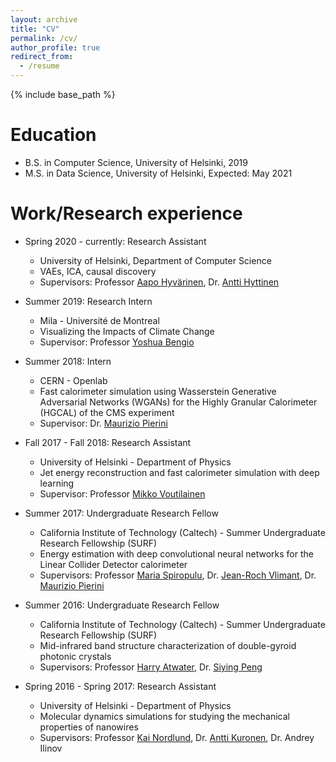 ```yaml
---
layout: archive
title: "CV"
permalink: /cv/
author_profile: true
redirect_from:
  - /resume
---
```


{% include base_path %}

Education
======
* B.S. in Computer Science, University of Helsinki, 2019
* M.S. in Data Science, University of Helsinki, Expected: May 2021

Work/Research experience
======
* Spring 2020 - currently: Research Assistant
  * University of Helsinki, Department of Computer Science
  * VAEs, ICA, causal discovery
  * Supervisors: Professor [Aapo Hyvärinen](https://www.cs.helsinki.fi/u/ahyvarin/), Dr. [Antti Hyttinen](https://www.cs.helsinki.fi/u/ajhyttin/)

* Summer 2019: Research Intern
  * Mila - Université de Montreal
  * Visualizing the Impacts of Climate Change
  * Supervisor: Professor [Yoshua Bengio](https://yoshuabengio.org/)
  
* Summer 2018: Intern
  * CERN - Openlab
  * Fast calorimeter simulation using Wasserstein Generative Adversarial Networks (WGANs) for the Highly Granular Calorimeter (HGCAL) of the CMS experiment
  * Supervisor: Dr. [Maurizio Pierini](https://inspirehep.net/authors/1021028)
  
* Fall 2017 - Fall 2018: Research Assistant
  * University of Helsinki - Department of Physics
  * Jet energy reconstruction and fast calorimeter simulation with deep learning
  * Supervisor: Professor [Mikko Voutilainen](https://researchportal.helsinki.fi/en/persons/mikko-voutilainen)
  
* Summer 2017: Undergraduate Research Fellow
  * California Institute of Technology (Caltech) - Summer Undergraduate Research Fellowship (SURF)
  * Energy estimation with deep convolutional neural networks for the Linear Collider Detector calorimeter
  * Supervisors: Professor [Maria Spiropulu](http://hep.caltech.edu/~smaria/), Dr. [Jean-Roch Vlimant](https://inspirehep.net/authors/1023557), Dr. [Maurizio Pierini](https://inspirehep.net/authors/1021028)  
  
* Summer 2016: Undergraduate Research Fellow
  * California Institute of Technology (Caltech) - Summer Undergraduate Research Fellowship (SURF)
  * Mid-infrared band structure characterization of double-gyroid photonic crystals
  * Supervisors: Professor [Harry Atwater](https://daedalus.caltech.edu/team-member/harry-atwater/), Dr. [Siying Peng](https://glam.stanford.edu/people/siying-peng)
  
* Spring 2016 - Spring 2017: Research Assistant
  * University of Helsinki - Department of Physics
  * Molecular dynamics simulations for studying the mechanical properties of nanowires
  * Supervisors: Professor [Kai Nordlund](http://www.acclab.helsinki.fi/~knordlun/), Dr. [Antti Kuronen](http://www.acclab.helsinki.fi/~aakurone/), Dr. Andrey Ilinov
